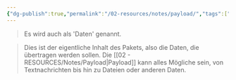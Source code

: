 ```yaml
---
{"dg-publish":true,"permalink":"/02-resources/notes/payload/","tags":["netzwerk/ip"],"noteIcon":"","updated":"2025-08-26T16:35:06.000+02:00"}
---
```


>Es wird auch als 'Daten' genannt.  

>Dies ist der eigentliche Inhalt des Pakets, also die Daten, die übertragen werden sollen. Die [[02 - RESOURCES/Notes/Payload\|Payload]] kann alles Mögliche sein, von Textnachrichten bis hin zu Dateien oder anderen Daten.
